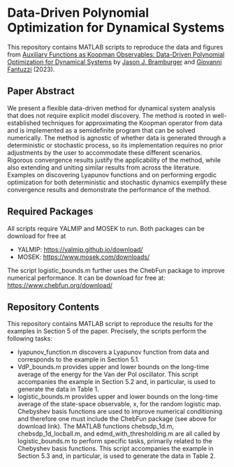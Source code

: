# **Data-Driven Polynomial Optimization for Dynamical Systems**

This repository contains MATLAB scripts to reproduce the data and figures from [Auxiliary Functions as Koopman Observables: Data-Driven Polynomial Optimization for Dynamical Systems]([TBD](https://arxiv.org/abs/2303.01483)) by [Jason J. Bramburger](https://hybrid.concordia.ca/jbrambur/) and [Giovanni Fantuzzi](https://dcn.nat.fau.eu/giovanni-fantuzzi/) (2023).

## **Paper Abstract**
We present a flexible data-driven method for dynamical system analysis that does not require explicit model discovery. The method is rooted in well-established techniques for approximating the Koopman operator from data and is implemented as a semidefinite program that can be solved numerically. The method is agnostic of whether data is generated through a deterministic or stochastic process, so its implementation requires no prior adjustments by the user to accommodate these different scenarios. Rigorous convergence results justify the applicability of the method, while also extending and uniting similar results from across the literature. Examples on discovering Lyapunov functions and on performing ergodic optimization for both deterministic and stochastic dynamics exemplify these convergence results and demonstrate the performance of the method. 

## **Required Packages**
All scripts require YALMIP and MOSEK to run. Both packages can be download for free at 
- YALMIP: https://yalmip.github.io/download/
- MOSEK: https://www.mosek.com/downloads/

The script logistic_bounds.m further uses the ChebFun package to improve numerical performance. It can be download for free at: https://www.chebfun.org/download/ 

## **Repository Contents**
This repository contains MATLAB script to reproduce the results for the examples in Section 5 of the paper. Precisely, the scripts perform the following tasks:
- lyapunov_function.m discovers a Lyapunov function from data and corresponds to the example in Section 5.1.
- VdP_bounds.m provides upper and lower bounds on the long-time average of the energy for the Van der Pol oscillator. This script accompanies the example in Section 5.2 and, in particular, is used to generate the data in Table 1.
- logistic_bounds.m provides upper and lower bounds on the long-time average of the state-space observable, x, for the random logistic map. Chebyshev basis functions are used to improve numerical conditioning and therefore one must include the ChebFun package (see above for download link). The MATLAB functions chebsdp_1d.m, chebsdp_1d_locball.m, and edmd_with_thresholding.m are all called by logistic_bounds.m to perform specific tasks, primarily related to the Chebyshev basis functions. This script accompanies the example in Section 5.3 and, in particular, is used to generate the data in Table 2. 
